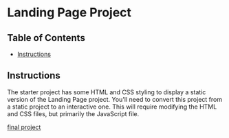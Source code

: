# Landing Page Project
## Table of Contents

* [Instructions](#instructions)
## Instructions

The starter project has some HTML and CSS styling to display a static version of the Landing Page project. You'll need to convert this project from a static project to an interactive one. This will require modifying the HTML and CSS files, but primarily the JavaScript file.

[final project](https://github.com/jryusif/Landing-Page)

